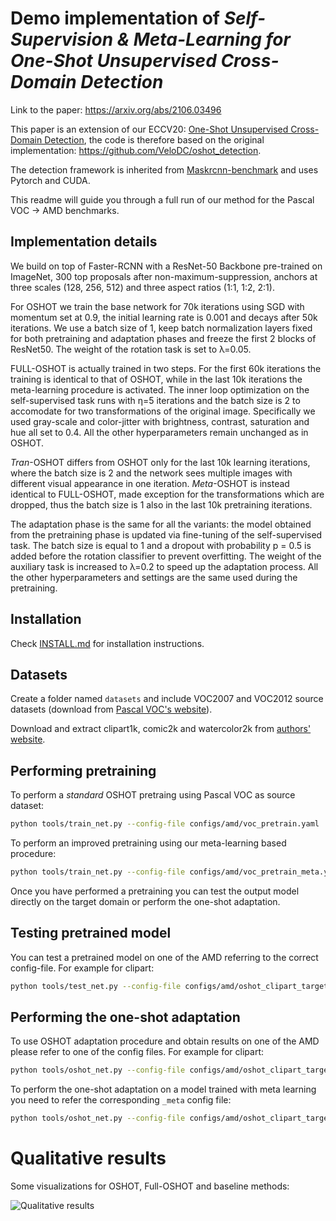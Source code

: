 # Demo implementation of *Self-Supervision & Meta-Learning for One-Shot Unsupervised Cross-Domain Detection*

Link to the paper: https://arxiv.org/abs/2106.03496


This paper is an extension of our ECCV20: [One-Shot Unsupervised Cross-Domain Detection](https://www.ecva.net/papers/eccv_2020/papers_ECCV/papers/123610715.pdf), the code
is therefore based on the original implementation: https://github.com/VeloDC/oshot_detection.

The detection framework is inherited from [Maskrcnn-benchmark](https://github.com/facebookresearch/maskrcnn-benchmark) and uses Pytorch and CUDA.

This readme will guide you through a full run of our method for the Pascal VOC -> AMD benchmarks. 

## Implementation details 

We build on top of Faster-RCNN with a ResNet-50 Backbone pre-trained on ImageNet, 300 top proposals
after non-maximum-suppression, anchors at three scales (128, 256, 512) and three aspect ratios (1:1,
1:2, 2:1).

For OSHOT we train the base network for 70k iterations using SGD with momentum set at 0.9, the
initial learning rate is 0.001 and decays after 50k iterations. We use a batch size of 1, keep 
batch normalization layers fixed for both pretraining and adaptation phases and freeze the first 
2 blocks of ResNet50. The weight of the rotation task is set to λ=0.05.

FULL-OSHOT is actually trained in two steps. For the first 60k iterations the training is identical 
to that of OSHOT, while in the last 10k iterations the meta-learning procedure is activated. The 
inner loop optimization on the self-supervised task runs with η=5 iterations and the batch size 
is 2 to accomodate for two transformations of the original image. 
Specifically we used gray-scale and color-jitter with brightness, contrast, saturation and hue all set to 0.4. 
All the other hyperparameters remain unchanged as in OSHOT.

*Tran*-OSHOT differs from OSHOT only for the last 10k learning iterations, where the batch size is 2 
and the network sees multiple images with different visual appearance in one iteration. 
*Meta*-OSHOT is instead identical to FULL-OSHOT, made exception for the transformations which are dropped, 
thus the batch size is 1 also in the last 10k pretraining iterations. 

The adaptation phase is the same for all the variants: the model obtained from the pretraining phase is 
updated via fine-tuning of the self-supervised task. The batch size is equal to 1 and a dropout with 
probability p = 0.5 is added before the rotation classifier to prevent overfitting. The weight of the 
auxiliary task is increased to λ=0.2 to speed up the adaptation process. All the other hyperparameters 
and settings are the same used during the pretraining.

## Installation

Check [INSTALL.md](INSTALL.md) for installation instructions.

## Datasets

Create a folder named `datasets` and include VOC2007 and VOC2012 source datasets (download from
[Pascal VOC's website](http://host.robots.ox.ac.uk/pascal/VOC/)).

Download and extract clipart1k, comic2k and watercolor2k from [authors'
website](https://naoto0804.github.io/cross_domain_detection/).

## Performing pretraining 

To perform a *standard* OSHOT pretraing using Pascal VOC as source dataset:

```bash
python tools/train_net.py --config-file configs/amd/voc_pretrain.yaml
```

To perform an improved pretraining using our meta-learning based procedure:

```bash
python tools/train_net.py --config-file configs/amd/voc_pretrain_meta.yaml --meta
```

Once you have performed a pretraining you can test the output model directly on the target domain or
perform the one-shot adaptation.

## Testing pretrained model

You can test a pretrained model on one of the AMD referring to the correct config-file. For example
for clipart:

```bash
python tools/test_net.py --config-file configs/amd/oshot_clipart_target.yaml --ckpt <pretrain_output_dir>/model_final.pth
```

## Performing the one-shot adaptation

To use OSHOT adaptation procedure and obtain results on one of the AMD please refer to one of the
config files. For example for clipart:

```bash
python tools/oshot_net.py --config-file configs/amd/oshot_clipart_target.yaml --ckpt <pretrain_output_dir>/model_final.pth
```

To perform the one-shot adaptation on a model trained with meta learning you need to refer the
corresponding `_meta` config file: 

```bash
python tools/oshot_net.py --config-file configs/amd/oshot_clipart_target_meta.yaml --ckpt <meta_pretrain_output_dir>/model_final.pth
```
# Qualitative results

Some visualizations for OSHOT, Full-OSHOT and baseline methods:

![Qualitative results](media/qualitative_results.png)
